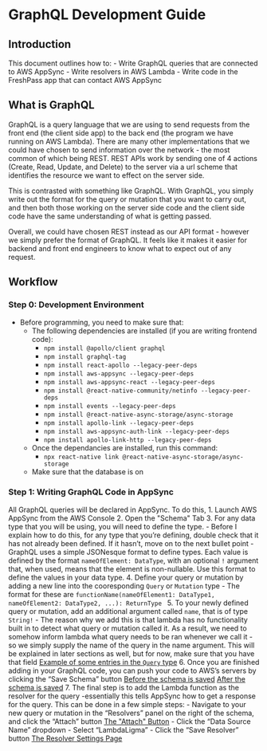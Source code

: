 # GraphQL Development Guide
## Introduction
This document outlines how to:
	- Write GraphQL queries that are connected to AWS AppSync
	- Write resolvers in AWS Lambda
	- Write code in the FreshPass app that can contact AWS AppSync

## What is GraphQL
GraphQL is a query language that we are using to send requests from the front end (the client side app) to the back end (the program we have running on AWS Lambda). There are many other implementations that we could have chosen to send information over the network - the most common of which being REST. REST APIs work by sending one of 4 actions (Create, Read, Update, and Delete) to the server via a url scheme that identifies the resource we want to effect on the server side. 

This is contrasted with something like GraphQL. With GraphQL, you simply write out the format for the query or mutation that you want to carry out, and then both those working on the server side code and the client side code have the same understanding of what is getting passed.

Overall, we could have chosen REST instead as our API format - however we simply prefer the format of GraphQL. It feels like it makes it easier for backend and front end engineers to know what to expect out of any request.

## Workflow
### Step 0: Development Environment
- Before programming, you need to make sure that:
	- The following dependencies are installed (if you are writing frontend code):
		- `npm install @apollo/client graphql`
		- `npm install graphql-tag`
		- `npm install react-apollo --legacy-peer-deps`
		- `npm install aws-appsync --legacy-peer-deps`
		- `npm install aws-appsync-react --legacy-peer-deps`
		- `npm install @react-native-community/netinfo --legacy-peer-deps`
		- `npm install events --legacy-peer-deps`
		- `npm install @react-native-async-storage/async-storage`
		- `npm install apollo-link --legacy-peer-deps`
		- `npm install aws-appsync-auth-link --legacy-peer-deps`
		- `npm install apollo-link-http --legacy-peer-deps`
	- Once the dependancies are installed, run this command:
		- `npx react-native link @react-native-async-storage/async-storage`
	- Make sure that the database is on
### Step 1: Writing GraphQL Code in AppSync
All GraphQL queries will be declared in AppSync. To do this,
		1. Launch AWS AppSync from the AWS Console
		2. Open the "Schema" Tab
		3. For any data type that you will be using, you will need to define the type.
			- Before I explain how to do this, for any type that you’re defining, double check that it has not already been defined. If it hasn’t, move on to the next bullet point
			- GraphQL uses a simple JSONesque format to define types. Each value is defined by the format `nameOfElement: DataType`, with an optional `!` argument that, when used, means that the element is non-nullable. Use this format to define the values in your data type.
		4. Define your query or mutation by adding a new line into the cooresponding `Query` or `Mutation` type
			- The format for these are `functionName(nameOfElement1: DataType1, nameOfElement2: DataType2, ...): ReturnType `
		5. To your newly defined query or mutation, add an additional argument called `name`, that is of type `String!`
			- The reason why we add this is that lambda has no functionality built in to detect what query or mutation called it. As a result, we need to somehow inform lambda what query needs to be ran whenever we call it - so we simply supply the name of the query in the name argument. This will be explained in later sections as well, but for now, make sure that you have that field
		[Example of some entries in the `Query` type](https://github.com/smart-groceries/freshpass/blob/main/dev-guide-images/query-example.png)
		6. Once you are finished adding in your GraphQL code,  you can push your code to AWS’s servers by clicking the “Save Schema” button
		[Before the schema is saved](https://github.com/smart-groceries/freshpass/blob/main/dev-guide-images/presave-schema.png)
		[After the schema is saved](https://github.com/smart-groceries/freshpass/blob/main/dev-guide-images/saved-schema.png)
		7. The final step is to add the Lambda function as the resolver for the query -essentially this tells AppSync how to get a response for the query. This can be done in a few simple steps:
			- Navigate to your new query or mutation in the  “Resolvers” panel on the right of the schema,	and click the “Attach” button
			[The "Attach" Button](https://github.com/smart-groceries/freshpass/blob/main/dev-guide-images/resolvers-attach.png)
			- Click the “Data Source Name” dropdown
			- Select “LambdaLigma”
			- Click the “Save Resolver” button
			[The Resolver Settings Page](https://github.com/smart-groceries/freshpass/blob/main/dev-guide-images/resolvers-settings.png)
